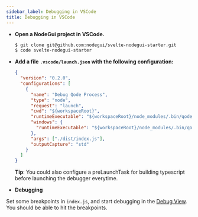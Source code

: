 ```yaml
---
sidebar_label: Debugging in VSCode
title: Debugging in VSCode
---
```


- **Open a NodeGui project in VSCode.**

  ```sh
  $ git clone git@github.com:nodegui/svelte-nodegui-starter.git
  $ code svelte-nodegui-starter
  ```

- **Add a file `.vscode/launch.json` with the following configuration:**

  ```json
  {
    "version": "0.2.0",
    "configurations": [
      {
        "name": "Debug Qode Process",
        "type": "node",
        "request": "launch",
        "cwd": "${workspaceRoot}",
        "runtimeExecutable": "${workspaceRoot}/node_modules/.bin/qode",
        "windows": {
          "runtimeExecutable": "${workspaceRoot}/node_modules/.bin/qode.exe"
        },
        "args": ["./dist/index.js"],
        "outputCapture": "std"
      }
    ]
  }
  ```

  **Tip**: You could also configure a preLaunchTask for building typescript before launching the debugger everytime.

- **Debugging**

Set some breakpoints in `index.js`, and start debugging in the [Debug View](https://code.visualstudio.com/docs/editor/debugging). You should be able to hit the breakpoints.
